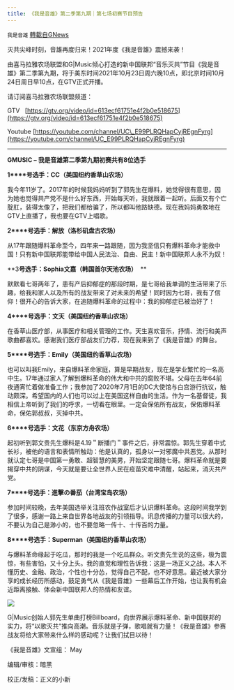 ```yaml
---
title: 《我是音雄》第二季第九期｜第七场初赛节目预告
---
```

`我是音雄` [轉載自GNews](https://gnews.org/zh-hans/1612615/)

灭共尖峰时刻，音雄再度归来！2021年度《我是音雄》震撼来袭！

由喜马拉雅农场联盟和G|Music倾心打造的新中国联邦“音乐灭共”节目《我是音雄》第二季第九期，将于美东时间2021年10月23日周六晚10点，即北京时间10月24日周日早10点，在GTV正式开播。

请订阅喜马拉雅农场联盟频道：

GTV   [https://gtv.org/video/id=613ecf61751e4f2b0e518675](https://gtv.org/video/id=613ecf61751e4f2b0e518675)

Youtube   [https://youtube.com/channel/UC\_E99PLRQHapCyjREgnFyrg](https://youtube.com/channel/UC_E99PLRQHapCyjREgnFyrg)

* * *

**GMUSIC – ****我是音雄****第二季第九期****初赛****共有****8****位选手**

**1****号选手：****CC****（美国纽约香草山农场）**

我今年11岁了。2017年的时候我妈妈听到了郭先生在爆料，她觉得很有意思，因为她也觉得共产党不是什么好东西，开始每天听，我就跟着一起听。后面又有个亡腚肛，装得太像了，把我们都给骗了，所以都叫他路缺德。现在我妈妈勇敢地在GTV上直播了，我也要在GTV上唱歌。

**2****号选手：解放（洛杉矶盘古农场）**

从17年跟随爆料革命至今，四年来一路跟随，因为我坚信只有爆料革命才能救中国！只有新中国联邦能带给中国人民法治、自由、民主！新中国联邦人永不为奴！

**3****号选手：****Sophia****文嘉（韩国首尔天池农场）****  **

默默看七哥两年了，患有产后抑郁症的那段时期，是七哥给我单调的生活带来了乐趣，给我和家人以及所有的战友带来了对未来的希望！同时因为七哥，我有了信仰！很开心的告诉大家，在追随爆料革命的过程中：我的抑郁症已被治好了！

**4****号选手：文天（美国纽约香草山农场）**

在香草山医疗部，从事医疗和相关管理的工作。天生喜欢音乐，抒情、流行和美声歌曲都喜欢。感谢我们医疗部战友们力荐，现在我来到了《我是音雄》的舞台。

**5****号选手：****Emily****（美国纽约香草山农场）**

也可以叫我Emily，来自爆料革命家庭，算是早期战友，现在是学业繁忙的一名高中生。17年通过家人了解到爆料革命的伟大和中共的腐败不堪。父母在去年64前夜通宵忙着做准备工作；我参加了2020年7月1日的DC大使馆与白宫游行抗议，触动颇深。希望国内的人们也可以过上在美国这样自由的生活。作为一名基督徒，我相信上帝听到了我们的呼求，一切看在眼里。一定会保佑所有战友，保佑爆料革命，保佑郭叔叔，灭掉中共。

**6****号选手：文花（东京方舟农场）**

起初听到郭文贵先生爆料是4.19＂断播门＂事件之后，非常震惊。郭先生穿着中式长衫，被他的语言和表情所触动：他是认真的，孤身以一对邪魔中共恶党。从那时就认定七哥是中国第一勇敢、超智慧的美男，开始坚定跟随七哥。爆料革命就是要揭穿中共的阴谋，今天就是要让全世界人民在疫苗灾难中清醒，站起来，消灭共产党。

**7****号选手：進擊の番茄（台湾宝岛农场）**

参加时间较晚，去年美国选举关注班农作战室后才认识爆料革命。这段时间我学到了很多，感谢一路上来自世界各地战友的引领指导。讯息传播的力量可以很大的，不要认为自己是渺小的，也不要忽略一传十、十传百的力量。

**8****号选手：****Superman****（美国纽约香草山农场）**

与爆料革命缘起于吃瓜，那时的我是一个吃瓜群众。听文贵先生说的这些，极为震惊，有些害怕，又十分上头。我的直觉和理性告诉我：这是一场正义之战。本人不懂历史、金融、政治，个性也十分怂，觉得自己不配，也不好意思。最近被大家分享的成长经历所感动，鼓足勇气从《我是音雄》一些幕后工作开始，也让我有机会近距离接触、体会新中国联邦人的热情和友谊。

![](https://assets.gnews.org/wp-content/uploads/2021/09/Screen-Shot-2021-09-07-at-10.56.10-AM.png)

G|Music创始人郭先生单曲打榜Billboard，向世界展示爆料革命、新中国联邦的实力，将“以歌灭共”推向高潮。音乐就是子弹，歌唱就有力量！《我是音雄》参赛战友将给大家带来什么样的感动呢？让我们拭目以待！

《我是音雄》文宣组： May

编辑/审核：暗黑

校正/发稿：正义的小新
